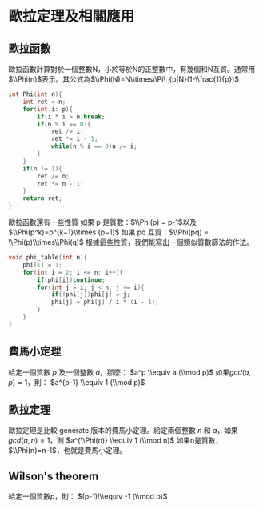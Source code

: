 # 歐拉定理及相關應用

## 歐拉函數

歐拉函數計算對於一個整數N，小於等於N的正整數中，有幾個和N互質。通常用$\\Phi(n)$表示。其公式為$\\Phi(N)=N\\times\\Pi\_{p|N}(1-\\frac{1}{p})$

```cpp
int Phi(int n){
    int ret = n;
    for(int i: p){
        if(i * i > n)break;
        if(n % i == 0){
            ret /= i;
            ret *= i - 1;
            while(n % i == 0)n /= i;
        }
    }
    if(n != 1){
        ret /= n;
        ret *= n - 1;
    }
    return ret;
}
```

歐拉函數還有一些性質
如果 p 是質數：$\\Phi(p) = p-1$以及$\\Phi(p^k)=p^{k−1}\\times (p−1)$
如果 pq 互質：$\\Phi(pq) = \\Phi(p)\\times\\Phi(q)$
根據這些性質，我們能寫出一個類似質數篩法的作法。

```cpp
void phi_table(int n){
    phi[1] = 1;
    for(int i = 2; i <= n; i++){
        if(phi[i])continue;
        for(int j = i; j < n; j += i){
            if(!phi[j])phi[j] = j;
            phi[j] = phi[j] / i * (i - 1);
        }
    }
}
```

## 費馬小定理

給定一個質數 $p$ 及一個整數 $a$，那麼：
$a^p \\equiv a (\\mod p)$
如果$gcd(a,p)=1$，則：
$a^{p-1} \\equiv 1 (\\mod p)$

## 歐拉定理

歐拉定理是比較 generate 版本的費馬小定理。給定兩個整數 $n$ 和 $a$，如果 $gcd(a,n)=1$，則 $a^{\\Phi(n)} \\equiv 1 (\\mod n)$
如果n是質數，$\\Phi(n)=n-1$，也就是費馬小定理。

## Wilson's theorem

給定一個質數$p$，則：
$(p-1)!\\equiv -1 (\\mod p)$
